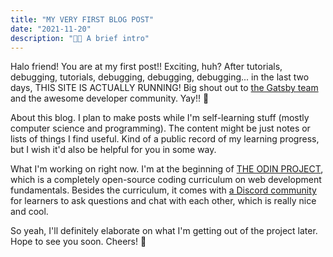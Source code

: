 ```yaml
---
title: "MY VERY FIRST BLOG POST"
date: "2021-11-20"
description: "📯📯 A brief intro"
---
```



Halo friend! You are at my first post!! Exciting, huh? After tutorials, debugging, tutorials, debugging, debugging, debugging... in the last two days, THIS SITE IS ACTUALLY RUNNING! Big shout out to [the Gatsby team](https://www.gatsbyjs.com/about/) and the awesome developer community. Yay!! 🙌

<span class='inline-text-larger-font'>About this blog. </span> I plan to make posts while I'm self-learning stuff (mostly computer science and programming). The content might be just notes or lists of things I find useful. Kind of a public record of my learning progress, but I wish it'd also be helpful for you in some way.  

<span class='inline-text-larger-font'>What I'm working on right now. </span>I'm at the beginning of [THE ODIN PROJECT](https://www.theodinproject.com/), which is a completely open-source coding curriculum on web development fundamentals. Besides the curriculum, it comes with [a Discord community](https://www.theodinproject.com/paths/foundations/courses/foundations/lessons/join-the-odin-community) for learners to ask questions and chat with each other, which is really nice and cool.

So yeah, I'll definitely elaborate on what I'm getting out of the project later. Hope to see you soon. Cheers! 🥂